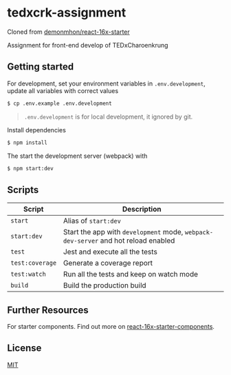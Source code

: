 # tedxcrk-assignment

Cloned from [demonmhon/react-16x-starter](https://github.com/demonmhon/react-16x-starter)

Assignment for front-end develop of TEDxCharoenkrung

## Getting started

For development, set your environment variables in `.env.development`, update all variables with correct values

```bash
$ cp .env.example .env.development
```

> `.env.development` is for local development, it ignored by git.

Install dependencies

```bash
$ npm install
```

The start the development server (webpack) with

```bash
$ npm start:dev
```


## Scripts

| Script | Description |
|-|-|
| `start` | Alias of `start:dev` |
| `start:dev` | Start the app with `development` mode, `webpack-dev-server` and hot reload enabled |
| `test` | Jest and execute all the tests |
| `test:coverage` | Generate a coverage report |
| `test:watch` | Run all the tests and keep on watch mode |
| `build` | Build the production build |


## Further Resources

For starter components. Find out more on [react-16x-starter-components](https://github.com/demonmhon/react-16x-starter-components).


## License

[MIT](LICENSE.md)

